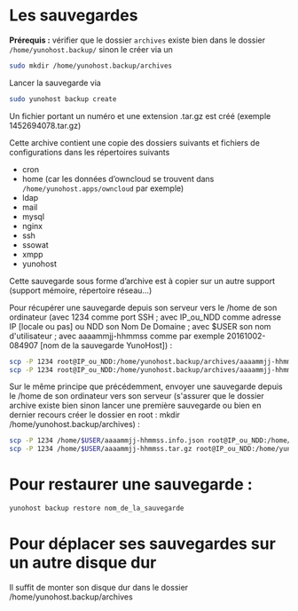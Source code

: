 # Les sauvegardes

**Prérequis :** vérifier que le dossier `archives` existe bien dans le dossier `/home/yunohost.backup/`
sinon le créer via un 
```bash
sudo mkdir /home/yunohost.backup/archives
```
Lancer la sauvegarde via 
```bash
sudo yunohost backup create
```
Un fichier portant un numéro et une extension .tar.gz est créé
(exemple 1452694078.tar.gz)

Cette archive contient une copie des dossiers suivants et fichiers de configurations dans les répertoires suivants
- cron
- home (car les données d’owncloud se trouvent dans `/home/yunohost.apps/owncloud` par exemple)
- ldap
- mail
- mysql
- nginx
- ssh
- ssowat
- xmpp
- yunohost

Cette sauvegarde sous forme d’archive est à copier sur un autre support (support mémoire, répertoire réseau…)

Pour récupérer une sauvegarde depuis son serveur vers le /home de son ordinateur (avec 1234 comme port SSH ; avec IP_ou_NDD comme adresse IP [locale ou pas] ou NDD son Nom De Domaine ; avec $USER son nom d'utilisateur ; avec aaaammjj-hhmmss comme par exemple 20161002-084907 [nom de la sauvegarde YunoHost]) :
```bash
scp -P 1234 root@IP_ou_NDD:/home/yunohost.backup/archives/aaaammjj-hhmmss.tar.gz /home/$USER
scp -P 1234 root@IP_ou_NDD:/home/yunohost.backup/archives/aaaammjj-hhmmss.info.json /home/$USER
```

Sur le même principe que précédemment, envoyer une sauvegarde depuis le /home de son ordinateur vers son serveur (s'assurer que le dossier archive existe bien sinon lancer une première sauvegarde ou bien en dernier recours créer le dossier en root : mkdir /home/yunohost.backup/archives) :
```bash
scp -P 1234 /home/$USER/aaaammjj-hhmmss.info.json root@IP_ou_NDD:/home/yunohost.backup/archives
scp -P 1234 /home/$USER/aaaammjj-hhmmss.tar.gz root@IP_ou_NDD:/home/yunohost.backup/archives
```

# Pour restaurer une sauvegarde :
```bash
yunohost backup restore nom_de_la_sauvegarde
```

# Pour déplacer ses sauvegardes sur un autre disque dur

Il suffit de monter son disque dur dans le dossier /home/yunohost.backup/archives
